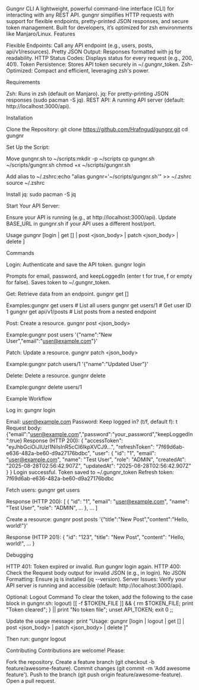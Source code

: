 Gungnr CLI
A lightweight, powerful command-line interface (CLI) for interacting with any REST API. gungnr simplifies HTTP requests with support for flexible endpoints, pretty-printed JSON responses, and secure token management. Built for developers, it’s optimized for zsh environments like Manjaro/Linux.
Features

Flexible Endpoints: Call any API endpoint (e.g., users, posts, api/v1/resources).
Pretty JSON Output: Responses formatted with jq for readability.
HTTP Status Codes: Displays status for every request (e.g., 200, 401).
Token Persistence: Stores API token securely in ~/.gungnr_token.
Zsh-Optimized: Compact and efficient, leveraging zsh's power.

Requirements

Zsh: Runs in zsh (default on Manjaro).
jq: For pretty-printing JSON responses (sudo pacman -S jq).
REST API: A running API server (default: http://localhost:3000/api).

Installation

Clone the Repository:
git clone https://github.com/Hrafngud/gungnr.git
cd gungnr


Set Up the Script:

Move gungnr.sh to ~/scripts:mkdir -p ~/scripts
cp gungnr.sh ~/scripts/gungnr.sh
chmod +x ~/scripts/gungnr.sh


Add alias to ~/.zshrc:echo "alias gungnr='~/scripts/gungnr.sh'" >> ~/.zshrc
source ~/.zshrc




Install jq:
sudo pacman -S jq


Start Your API Server:

Ensure your API is running (e.g., at http://localhost:3000/api).
Update BASE_URL in gungnr.sh if your API uses a different host/port.



Usage
gungnr [login | get <endpoint> [<id>] | post <endpoint> <json_body> | patch <endpoint> <id> <json_body> | delete <endpoint> <id>]

Commands

Login: Authenticate and save the API token.
gungnr login


Prompts for email, password, and keepLoggedIn (enter t for true, f or empty for false).
Saves token to ~/.gungnr_token.


Get: Retrieve data from an endpoint.
gungnr get <endpoint> [<id>]


Examples:gungnr get users         # List all users
gungnr get users/1       # Get user ID 1
gungnr get api/v1/posts  # List posts from a nested endpoint




Post: Create a resource.
gungnr post <endpoint> <json_body>


Example:gungnr post users '{"name":"New User","email":"user@example.com"}'




Patch: Update a resource.
gungnr patch <endpoint> <id> <json_body>


Example:gungnr patch users/1 '{"name":"Updated User"}'




Delete: Delete a resource.
gungnr delete <endpoint> <id>


Example:gungnr delete users/1





Example Workflow

Log in:
gungnr login

Email: user@example.com
Password:
Keep logged in? (t/f, default f): t
Request body: {"email":"user@example.com","password":"your_password","keepLoggedIn":true}
Response (HTTP 200):
{
  "accessToken": "eyJhbGciOiJIUzI1NiIsInR5cCI6IkpXVCJ9...",
  "refreshToken": "7f69d6ab-e636-482a-be60-d9a27176bdbc",
  "user": {
    "id": "1",
    "email": "user@example.com",
    "name": "Test User",
    "role": "ADMIN",
    "createdAt": "2025-08-28T02:56:42.907Z",
    "updatedAt": "2025-08-28T02:56:42.907Z"
  }
}
Login successful. Token saved to ~/.gungnr_token
Refresh token: 7f69d6ab-e636-482a-be60-d9a27176bdbc


Fetch users:
gungnr get users

Response (HTTP 200):
[
  {
    "id": "1",
    "email": "user@example.com",
    "name": "Test User",
    "role": "ADMIN",
    ...
  },
  ...
]


Create a resource:
gungnr post posts '{"title":"New Post","content":"Hello, world!"}'

Response (HTTP 201):
{
  "id": "123",
  "title": "New Post",
  "content": "Hello, world!",
  ...
}



Debugging

HTTP 401: Token expired or invalid. Run gungnr login again.
HTTP 400: Check the Request body output for invalid JSON (e.g., in login).
No JSON Formatting: Ensure jq is installed (jq --version).
Server Issues: Verify your API server is running and accessible (default: http://localhost:3000/api).

Optional: Logout Command
To clear the token, add the following to the case block in gungnr.sh:
logout) [[ -f $TOKEN_FILE ]] && { rm $TOKEN_FILE; print "Token cleared"; } || print "No token file"; unset API_TOKEN; exit 0 ;;

Update the usage message:
print "Usage: gungnr [login | logout | get <endpoint> [<id>] | post <endpoint> <json_body> | patch <endpoint> <id> <json_body> | delete <endpoint> <id>]"

Then run:
gungnr logout

Contributing
Contributions are welcome! Please:

Fork the repository.
Create a feature branch (git checkout -b feature/awesome-feature).
Commit changes (git commit -m 'Add awesome feature').
Push to the branch (git push origin feature/awesome-feature).
Open a pull request.
